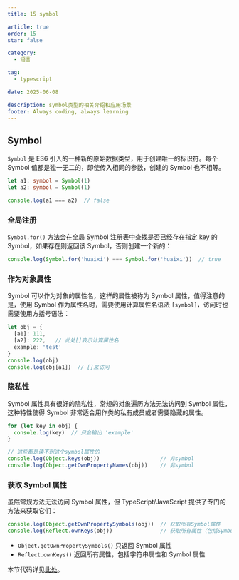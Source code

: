 ```yaml
---
title: 15 symbol

article: true
order: 15
star: false

category:
  - 语言

tag:
  - typescript

date: 2025-06-08

description: symbol类型的相关介绍和应用场景
footer: Always coding, always learning
---
```


<!-- more -->

## Symbol

`Symbol` 是 ES6 引入的一种新的原始数据类型，用于创建唯一的标识符。每个 Symbol 值都是独一无二的，即使传入相同的参数，创建的 Symbol 也不相等。

```typescript
let a1: symbol = Symbol(1)
let a2: symbol = Symbol(1)

console.log(a1 === a2)  // false
```

### 全局注册

`Symbol.for()` 方法会在全局 Symbol 注册表中查找是否已经存在指定 key 的 Symbol，如果存在则返回该 Symbol，否则创建一个新的：

```typescript
console.log(Symbol.for('huaixi') === Symbol.for('huaixi'))  // true
```

### 作为对象属性

Symbol 可以作为对象的属性名，这样的属性被称为 Symbol 属性，值得注意的是，使用 Symbol 作为属性名时，需要使用计算属性名语法 `[symbol]`，访问时也需要使用方括号语法：

```typescript
let obj = {
  [a1]: 111,
  [a2]: 222,   // 此处[]表示计算属性名
  example: 'test'
}
console.log(obj)
console.log(obj[a1])  // []来访问
```

### 隐私性

Symbol 属性具有很好的隐私性，常规的对象遍历方法无法访问到 Symbol 属性，这种特性使得 Symbol 非常适合用作类的私有成员或者需要隐藏的属性。

```typescript
for (let key in obj) {
  console.log(key)  // 只会输出 'example'
}

// 这些都是读不到这个symbol属性的
console.log(Object.keys(obj))                   // 非symbol
console.log(Object.getOwnPropertyNames(obj))    // 非symbol
```

### 获取 Symbol 属性

虽然常规方法无法访问 Symbol 属性，但 TypeScript/JavaScript 提供了专门的方法来获取它们：

```typescript
console.log(Object.getOwnPropertySymbols(obj))  // 获取所有Symbol属性
console.log(Reflect.ownKeys(obj))               // 获取所有属性（包括Symbol）
```

- `Object.getOwnPropertySymbols()` 只返回 Symbol 属性
- `Reflect.ownKeys()` 返回所有属性，包括字符串属性和 Symbol 属性

本节代码详见[此处](https://github.com/KBchulan/ClBlogs-Src/blob/main/blogs-main/typescript/15-symbol/index.ts)。
